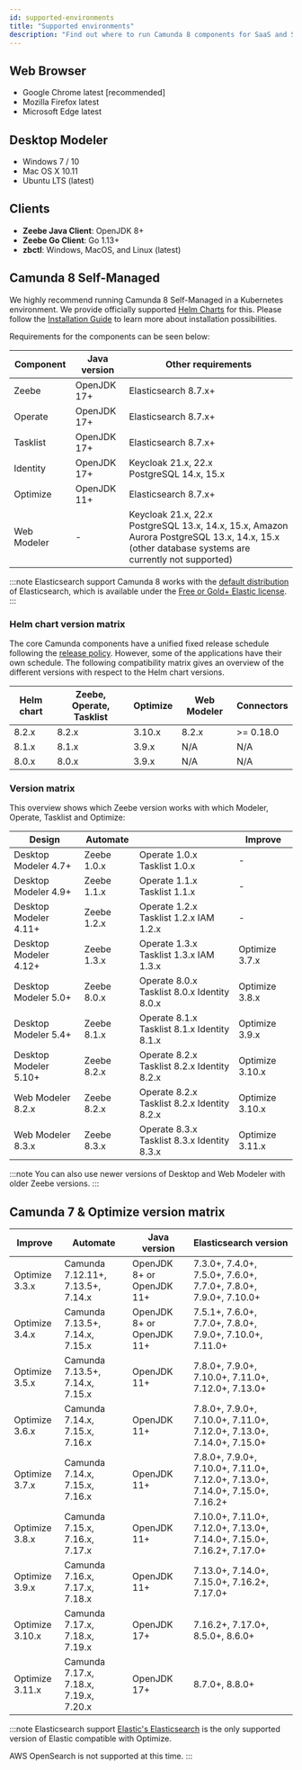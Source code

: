 ```yaml
---
id: supported-environments
title: "Supported environments"
description: "Find out where to run Camunda 8 components for SaaS and Self-Managed, including Optimize for both Camunda 8 and Camunda 7."
---
```


## Web Browser

- Google Chrome latest [recommended]
- Mozilla Firefox latest
- Microsoft Edge latest

## Desktop Modeler

- Windows 7 / 10
- Mac OS X 10.11
- Ubuntu LTS (latest)

## Clients

- **Zeebe Java Client**: OpenJDK 8+
- **Zeebe Go Client**: Go 1.13+
- **zbctl**: Windows, MacOS, and Linux (latest)

## Camunda 8 Self-Managed

We highly recommend running Camunda 8 Self-Managed in a Kubernetes environment. We provide officially supported [Helm Charts](/self-managed/platform-deployment/helm-kubernetes/overview.md) for this. Please follow the [Installation Guide](/self-managed/platform-deployment/overview.md) to learn more about installation possibilities.

Requirements for the components can be seen below:

| Component   | Java version | Other requirements                                                                                                                            |
| ----------- | ------------ | --------------------------------------------------------------------------------------------------------------------------------------------- |
| Zeebe       | OpenJDK 17+  | Elasticsearch 8.7.x+                                                                                                                          |
| Operate     | OpenJDK 17+  | Elasticsearch 8.7.x+                                                                                                                          |
| Tasklist    | OpenJDK 17+  | Elasticsearch 8.7.x+                                                                                                                          |
| Identity    | OpenJDK 17+  | Keycloak 21.x, 22.x<br/>PostgreSQL 14.x, 15.x                                                                                                       |
| Optimize    | OpenJDK 11+  | Elasticsearch 8.7.x+                                                                                                                          |
| Web Modeler | -            | Keycloak 21.x, 22.x<br/>PostgreSQL 13.x, 14.x, 15.x, Amazon Aurora PostgreSQL 13.x, 14.x, 15.x (other database systems are currently not supported) |

:::note Elasticsearch support
Camunda 8 works with the [default distribution](https://www.elastic.co/downloads/elasticsearch) of Elasticsearch, which is available under the [Free or Gold+ Elastic license](https://www.elastic.co/pricing/faq/licensing#summary).
:::

### Helm chart version matrix

The core Camunda components have a unified fixed release schedule following the [release policy](./release-policy.md). However, some of the applications have their own schedule. The following compatibility matrix gives an overview of the different versions with respect to the Helm chart versions.

| Helm chart | Zeebe, Operate, Tasklist | Optimize | Web Modeler | Connectors |
| ---------- | ------------------------ | -------- | ----------- | ---------- |
| 8.2.x      | 8.2.x                    | 3.10.x   | 8.2.x       | >= 0.18.0  |
| 8.1.x      | 8.1.x                    | 3.9.x    | N/A         | N/A        |
| 8.0.x      | 8.0.x                    | 3.9.x    | N/A         | N/A        |

### Version matrix

This overview shows which Zeebe version works with which Modeler, Operate, Tasklist and Optimize:

| Design                | Automate    |                                             | Improve         |
| --------------------- | ----------- | ------------------------------------------- | --------------- |
| Desktop Modeler 4.7+  | Zeebe 1.0.x | Operate 1.0.x Tasklist 1.0.x                | -               |
| Desktop Modeler 4.9+  | Zeebe 1.1.x | Operate 1.1.x Tasklist 1.1.x                | -               |
| Desktop Modeler 4.11+ | Zeebe 1.2.x | Operate 1.2.x Tasklist 1.2.x IAM 1.2.x      | -               |
| Desktop Modeler 4.12+ | Zeebe 1.3.x | Operate 1.3.x Tasklist 1.3.x IAM 1.3.x      | Optimize 3.7.x  |
| Desktop Modeler 5.0+  | Zeebe 8.0.x | Operate 8.0.x Tasklist 8.0.x Identity 8.0.x | Optimize 3.8.x  |
| Desktop Modeler 5.4+  | Zeebe 8.1.x | Operate 8.1.x Tasklist 8.1.x Identity 8.1.x | Optimize 3.9.x  |
| Desktop Modeler 5.10+ | Zeebe 8.2.x | Operate 8.2.x Tasklist 8.2.x Identity 8.2.x | Optimize 3.10.x |
| Web Modeler 8.2.x     | Zeebe 8.2.x | Operate 8.2.x Tasklist 8.2.x Identity 8.2.x | Optimize 3.10.x |
| Web Modeler 8.3.x     | Zeebe 8.3.x | Operate 8.3.x Tasklist 8.3.x Identity 8.3.x | Optimize 3.11.x |

:::note
You can also use newer versions of Desktop and Web Modeler with older Zeebe versions.
:::

## Camunda 7 & Optimize version matrix

| Improve         | Automate                               | Java version              | Elasticsearch version                                                         |
| --------------- | -------------------------------------- | ------------------------- | ----------------------------------------------------------------------------- |
| Optimize 3.3.x  | Camunda 7.12.11+, 7.13.5+, 7.14.x      | OpenJDK 8+ or OpenJDK 11+ | 7.3.0+, 7.4.0+, 7.5.0+, 7.6.0+, 7.7.0+, 7.8.0+, 7.9.0+, 7.10.0+               |
| Optimize 3.4.x  | Camunda 7.13.5+, 7.14.x, 7.15.x        | OpenJDK 8+ or OpenJDK 11+ | 7.5.1+, 7.6.0+, 7.7.0+, 7.8.0+, 7.9.0+, 7.10.0+, 7.11.0+                      |
| Optimize 3.5.x  | Camunda 7.13.5+, 7.14.x, 7.15.x        | OpenJDK 11+               | 7.8.0+, 7.9.0+, 7.10.0+, 7.11.0+, 7.12.0+, 7.13.0+                            |
| Optimize 3.6.x  | Camunda 7.14.x, 7.15.x, 7.16.x         | OpenJDK 11+               | 7.8.0+, 7.9.0+, 7.10.0+, 7.11.0+, 7.12.0+, 7.13.0+, 7.14.0+, 7.15.0+          |
| Optimize 3.7.x  | Camunda 7.14.x, 7.15.x, 7.16.x         | OpenJDK 11+               | 7.8.0+, 7.9.0+, 7.10.0+, 7.11.0+, 7.12.0+, 7.13.0+, 7.14.0+, 7.15.0+, 7.16.2+ |
| Optimize 3.8.x  | Camunda 7.15.x, 7.16.x, 7.17.x         | OpenJDK 11+               | 7.10.0+, 7.11.0+, 7.12.0+, 7.13.0+, 7.14.0+, 7.15.0+, 7.16.2+, 7.17.0+        |
| Optimize 3.9.x  | Camunda 7.16.x, 7.17.x, 7.18.x         | OpenJDK 11+               | 7.13.0+, 7.14.0+, 7.15.0+, 7.16.2+, 7.17.0+                                   |
| Optimize 3.10.x | Camunda 7.17.x, 7.18.x, 7.19.x         | OpenJDK 17+               | 7.16.2+, 7.17.0+, 8.5.0+, 8.6.0+                                              |
| Optimize 3.11.x | Camunda 7.17.x, 7.18.x, 7.19.x, 7.20.x | OpenJDK 17+               | 8.7.0+, 8.8.0+                                                                |

:::note Elasticsearch support
[Elastic's Elasticsearch](https://www.elastic.co/elasticsearch/) is the only supported version of Elastic compatible with Optimize.

AWS OpenSearch is not supported at this time.
:::
